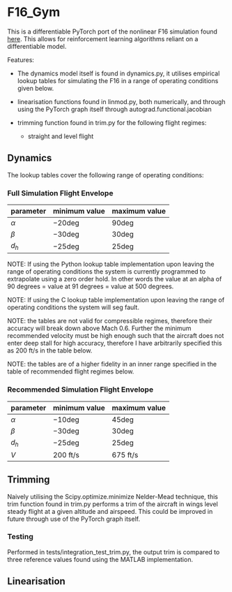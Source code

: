 # F16_Gym

This is a differentiable PyTorch port of the nonlinear F16 simulation found [here](https://dept.aem.umn.edu/~balas/darpa_sec/SEC.Software.html#F16Manual). This allows for reinforcement learning algorithms reliant on a differentiable model.

Features:

- The dynamics model itself is found in dynamics.py, it utilises empirical lookup tables for simulating the F16 in a range of operating conditions given below.

- linearisation functions found in linmod.py, both numerically, and through using the PyTorch graph itself through autograd.functional.jacobian
- trimming function found in trim.py for the following flight regimes:
  - straight and level flight

## Dynamics

The lookup tables cover the following range of operating conditions:

### Full Simulation Flight Envelope

| parameter | minimum value | maximum value |  
| --------- | ------------- | ------------- |
| $\alpha$  | $-20 \deg$    | $90 \deg$     |  
| $\beta$   | $-30 \deg$    | $30 \deg$     |  
| $d_h$     | $-25 \deg$    | $25 \deg$     |  

NOTE: If using the Python lookup table implementation upon leaving the range of operating conditions the system is currently programmed to extrapolate using a zero order hold. In other words the value at an alpha of 90 degrees = value at 91 degrees = value at 500 degrees.

NOTE: If using the C lookup table implementation upon leaving the range of operating conditions the system will seg fault.

NOTE: the tables are not valid for compressible regimes, therefore their accuracy will break down above Mach 0.6. Further the minimum recommended velocity must be high enough such that the aircraft does not enter deep stall for high accuracy, therefore I have arbitrarily specified this as 200 ft/s in the table below.

NOTE: the tables are of a higher fidelity in an inner range specified in the table of recommended flight regimes below.

### Recommended Simulation Flight Envelope

| parameter | minimum value | maximum value |  
| --------- | ------------- | ------------- |
| $\alpha$  | $-10 \deg$    | $45 \deg$     |  
| $\beta$   | $-30 \deg$    | $30 \deg$     |  
| $d_h$     | $-25 \deg$    | $25 \deg$     |  
| $V$       | $200$ ft/s    | $675$ ft/s    |  

## Trimming

Naively utilising the Scipy.optimize.minimize Nelder-Mead technique, this trim function found in trim.py performs a trim of the aircraft in wings level steady flight at a given altitude and airspeed. This could be improved in future through use of the PyTorch graph itself.

### Testing

Performed in tests/integration_test_trim.py, the output trim is compared to three reference values found using the MATLAB implementation.

## Linearisation
